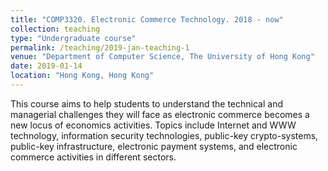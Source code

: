 ```yaml
---
title: "COMP3320. Electronic Commerce Technology. 2018 - now"
collection: teaching
type: "Undergraduate course"
permalink: /teaching/2019-jan-teaching-1
venue: "Department of Computer Science, The University of Hong Kong"
date: 2019-01-14
location: "Hong Kong, Hong Kong"
---
```


This course aims to help students to understand the technical and managerial challenges they will face as electronic commerce becomes a new locus of economics activities. Topics include Internet and WWW technology, information security technologies, public-key crypto-systems, public-key infrastructure, electronic payment systems, and electronic commerce activities in different sectors.
